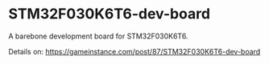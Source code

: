 # STM32F030K6T6-dev-board
A barebone development board for STM32F030K6T6.

Details on: https://gameinstance.com/post/87/STM32F030K6T6-dev-board
